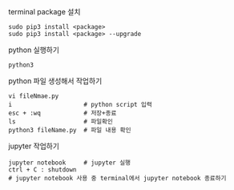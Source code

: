 terminal package 설치
```vim
sudo pip3 install <package>
sudo pip3 install <package> --upgrade
```

python 실행하기
```vim
python3
```

python 파일 생성해서 작업하기
```vim
vi fileNmae.py
i                    # python script 입력
esc + :wq            # 저장+종료
ls                   # 파일확인
python3 fileName.py  # 파일 내용 확인
```
  
jupyter 작업하기
```vim
jupyter notebook     # jupyter 실행
ctrl + C : shutdown
# jupyter notebook 사용 중 terminal에서 jupyter notebook 종료하기
```
